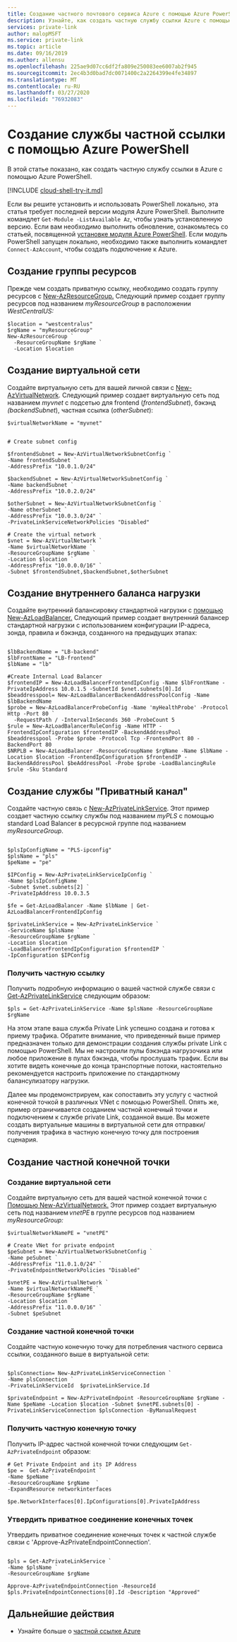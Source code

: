 ```yaml
---
title: Создание частного почтового сервиса Azure с помощью Azure PowerShell Документы Майкрософт
description: Узнайте, как создать частную службу ссылки Azure с помощью Azure PowerShell
services: private-link
author: malopMSFT
ms.service: private-link
ms.topic: article
ms.date: 09/16/2019
ms.author: allensu
ms.openlocfilehash: 225ae9d07cc6df2fa809e250083ee6007ab2f945
ms.sourcegitcommit: 2ec4b3d0bad7dc0071400c2a2264399e4fe34897
ms.translationtype: MT
ms.contentlocale: ru-RU
ms.lasthandoff: 03/27/2020
ms.locfileid: "76932083"
---
```

# <a name="create-a-private-link-service-using-azure-powershell"></a>Создание службы частной ссылки с помощью Azure PowerShell
В этой статье показано, как создать частную службу ссылки в Azure с помощью Azure PowerShell.

[!INCLUDE [cloud-shell-try-it.md](../../includes/cloud-shell-try-it.md)]

Если вы решите установить и использовать PowerShell локально, эта статья требует последней версии модуля Azure PowerShell. Выполните командлет `Get-Module -ListAvailable Az`, чтобы узнать установленную версию. Если вам необходимо выполнить обновление, ознакомьтесь со статьей, посвященной [установке модуля Azure PowerShell](/powershell/azure/install-Az-ps). Если модуль PowerShell запущен локально, необходимо также выполнить командлет `Connect-AzAccount`, чтобы создать подключение к Azure.

## <a name="create-a-resource-group"></a>Создание группы ресурсов

Прежде чем создать приватную ссылку, необходимо создать группу ресурсов с [New-AzResourceGroup.](/powershell/module/az.resources/new-azresourcegroup) Следующий пример создает группу ресурсов под названием *myResourceGroup* в расположении *WestCentralUS:*

```azurepowershell
$location = "westcentralus"
$rgName = "myResourceGroup"
New-AzResourceGroup `
  -ResourceGroupName $rgName `
  -Location $location
```
## <a name="create-a-virtual-network"></a>Создание виртуальной сети
Создайте виртуальную сеть для вашей личной связи с [New-AzVirtualNetwork](/powershell/module/az.network/new-azvirtualnetwork). Следующий пример создает виртуальную сеть под названием *myvnet* с подсетью для frontend (*frontendSubnet*), бэкэнд *(backendSubnet*), частная ссылка (*otherSubnet*):

```azurepowershell
$virtualNetworkName = "myvnet"


# Create subnet config

$frontendSubnet = New-AzVirtualNetworkSubnetConfig `
-Name frontendSubnet `
-AddressPrefix "10.0.1.0/24"  

$backendSubnet = New-AzVirtualNetworkSubnetConfig `
-Name backendSubnet `
-AddressPrefix "10.0.2.0/24"  

$otherSubnet = New-AzVirtualNetworkSubnetConfig `
-Name otherSubnet `
-AddressPrefix "10.0.3.0/24" `
-PrivateLinkServiceNetworkPolicies "Disabled" 

# Create the virtual network
$vnet = New-AzVirtualNetwork `
-Name $virtualNetworkName `
-ResourceGroupName $rgName `
-Location $location `
-AddressPrefix "10.0.0.0/16" `
-Subnet $frontendSubnet,$backendSubnet,$otherSubnet 
```
## <a name="create-internal-load-balancer"></a>Создание внутреннего баланса нагрузки
Создайте внутренний балансировку стандартной нагрузки с [помощью New-AzLoadBalancer.](/powershell/module/az.network/new-azloadbalancer) Следующий пример создает внутренний балансер стандартной нагрузки с использованием конфигурации IP-адреса, зонда, правила и бэкэнда, созданного на предыдущих этапах:

```azurepowershell

$lbBackendName = "LB-backend" 
$lbFrontName = "LB-frontend" 
$lbName = "lb"
 
#Create Internal Load Balancer
$frontendIP = New-AzLoadBalancerFrontendIpConfig -Name $lbFrontName -PrivateIpAddress 10.0.1.5 -SubnetId $vnet.subnets[0].Id 
$beaddresspool= New-AzLoadBalancerBackendAddressPoolConfig -Name $lbBackendName 
$probe = New-AzLoadBalancerProbeConfig -Name 'myHealthProbe' -Protocol Http -Port 80 `
  -RequestPath / -IntervalInSeconds 360 -ProbeCount 5
$rule = New-AzLoadBalancerRuleConfig -Name HTTP -FrontendIpConfiguration $frontendIP -BackendAddressPool  $beaddresspool -Probe $probe -Protocol Tcp -FrontendPort 80 -BackendPort 80
$NRPLB = New-AzLoadBalancer -ResourceGroupName $rgName -Name $lbName -Location $location -FrontendIpConfiguration $frontendIP -BackendAddressPool $beAddressPool -Probe $probe -LoadBalancingRule $rule -Sku Standard 
```
## <a name="create-a-private-link-service"></a>Создание службы "Приватный канал"
Создайте частную связь с [New-AzPrivateLinkService](/powershell/module/az.network/new-azloadbalancer).  Этот пример создает частную ссылку службы под названием *myPLS* с помощью standard Load Balancer в ресурсной группе под названием *myResourceGroup*. 
```azurepowershell

$plsIpConfigName = "PLS-ipconfig" 
$plsName = "pls"
$peName = "pe" 
  
$IPConfig = New-AzPrivateLinkServiceIpConfig `
-Name $plsIpConfigName `
-Subnet $vnet.subnets[2] `
-PrivateIpAddress 10.0.3.5 

$fe = Get-AzLoadBalancer -Name $lbName | Get-AzLoadBalancerFrontendIpConfig 

$privateLinkService = New-AzPrivateLinkService `
-ServiceName $plsName `
-ResourceGroupName $rgName `
-Location $location `
-LoadBalancerFrontendIpConfiguration $frontendIP `
-IpConfiguration $IPConfig 
```

### <a name="get-private-link-service"></a>Получить частную ссылку
Получить подробную информацию о вашей частной службе связи с [Get-AzPrivateLinkService](/powershell/module/az.network/get-azprivatelinkservice) следующим образом:

```azurepowershell
$pls = Get-AzPrivateLinkService -Name $plsName -ResourceGroupName $rgName 
```

На этом этапе ваша служба Private Link успешно создана и готова к приему трафика. Обратите внимание, что приведенный выше пример предназначен только для демонстрации создания службы private Link с помощью PowerShell.  Мы не настроили пулы бэкэнда нагрузочика или любое приложение в пулах бэкэнда, чтобы прослушать трафик. Если вы хотите видеть конечные до конца транспортные потоки, настоятельно рекомендуется настроить приложение по стандартному балансулизатору нагрузки. 

Далее мы продемонстрируем, как сопоставить эту услугу с частной конечной точкой в различных VNet с помощью PowerShell. Опять же, пример ограничивается созданием частной конечный точки и подключением к службе private Link, созданной выше. Вы можете создать виртуальные машины в виртуальной сети для отправки/получения трафика в частную конечную точку для построения сценария. 

## <a name="create-a-private-endpoint"></a>Создание частной конечной точки
### <a name="create-a-virtual-network"></a>Создание виртуальной сети
Создайте виртуальную сеть для вашей частной конечной точки с [Помощью New-AzVirtualNetwork.](/powershell/module/az.network/new-azvirtualnetwork) Этот пример создает виртуальную сеть под названием *vnetPE* в группе ресурсов под названием *myResourceGroup:*
 
```azurepowershell
$virtualNetworkNamePE = "vnetPE"
 
# Create VNet for private endpoint
$peSubnet = New-AzVirtualNetworkSubnetConfig `
-Name peSubnet `
-AddressPrefix "11.0.1.0/24" `
-PrivateEndpointNetworkPolicies "Disabled" 

$vnetPE = New-AzVirtualNetwork `
-Name $virtualNetworkNamePE `
-ResourceGroupName $rgName `
-Location $location `
-AddressPrefix "11.0.0.0/16" `
-Subnet $peSubnet 
```

### <a name="create-a-private-endpoint"></a>Создание частной конечной точки
Создайте частную конечную точку для потребления частного сервиса ссылки, созданного выше в виртуальной сети:
 
```azurepowershell
 
$plsConnection= New-AzPrivateLinkServiceConnection `
-Name plsConnection `
-PrivateLinkServiceId  $privateLinkService.Id  

$privateEndpoint = New-AzPrivateEndpoint -ResourceGroupName $rgName -Name $peName -Location $location -Subnet $vnetPE.subnets[0] -PrivateLinkServiceConnection $plsConnection -ByManualRequest 
```
 
### <a name="get-private-endpoint"></a>Получить частную конечную точку
Получить IP-адрес частной конечной точки следующим `Get-AzPrivateEndpoint` образом:

```azurepowershell
# Get Private Endpoint and its IP Address 
$pe =  Get-AzPrivateEndpoint `
-Name $peName `
-ResourceGroupName $rgName  `
-ExpandResource networkinterfaces

$pe.NetworkInterfaces[0].IpConfigurations[0].PrivateIpAddress 

```

### <a name="approve-the-private-endpoint-connection"></a>Утвердить приватное соединение конечных точек
Утвердить приватное соединение конечных точек к частной службе связи с 'Approve-AzPrivateEndpointConnection'.

```azurepowershell   

$pls = Get-AzPrivateLinkService `
-Name $plsName `
-ResourceGroupName $rgName 

Approve-AzPrivateEndpointConnection -ResourceId $pls.PrivateEndpointConnections[0].Id -Description "Approved" 

``` 

## <a name="next-steps"></a>Дальнейшие действия
- Узнайте больше о [частной ссылке Azure](private-link-overview.md)
 
